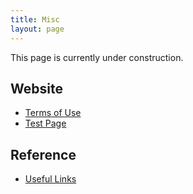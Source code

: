 ```yaml
---
title: Misc
layout: page
---
```


This page is currently under construction.

## Website ##

- [Terms of Use](https://martbetz.github.io/terms-of-use.html) 
- [Test Page](https://martbetz.github.io/test.html)

## Reference ##

- [Useful Links](https://martbetz.github.io/links.html)


